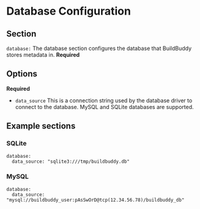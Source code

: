 <!--
{
  "name": "Database",
  "category": "5eed3e2ace045b343fc0a328"
}
-->
# Database Configuration

## Section

```database:``` The database section configures the database that BuildBuddy stores metadata in. **Required**

## Options

**Required**

* ```data_source```  This is a connection string used by the database driver to connect to the database. MySQL and SQLite databases are supported.

## Example sections

### SQLite

```
database:
  data_source: "sqlite3:///tmp/buildbuddy.db"
```

### MySQL

```
database:
  data_source: "mysql://buildbuddy_user:pAsSwOrD@tcp(12.34.56.78)/buildbuddy_db"
```